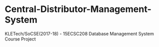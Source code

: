 # Central-Distributor-Management-System
KLETech/SoCSE(2017-18) - 15ECSC208 Database Management System Course Project
